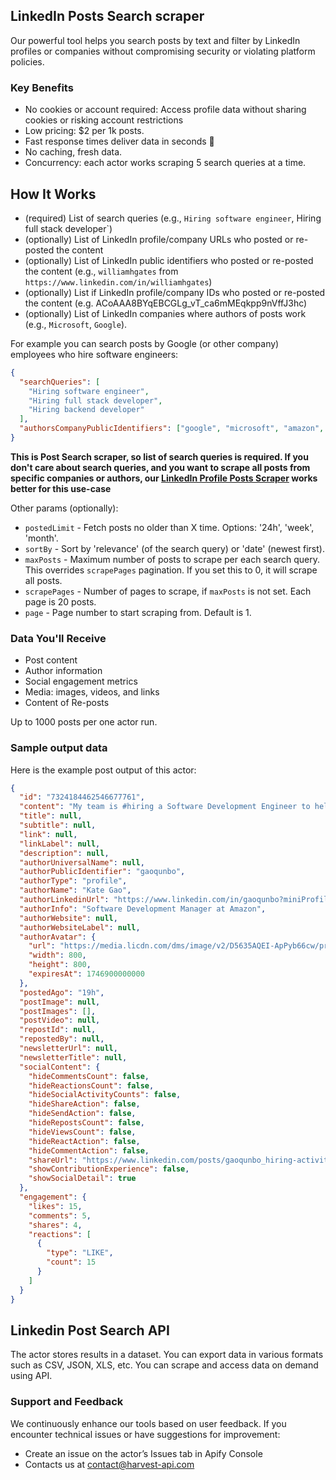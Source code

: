 ## LinkedIn Posts Search scraper

Our powerful tool helps you search posts by text and filter by LinkedIn profiles or companies without compromising security or violating platform policies.

### Key Benefits

- No cookies or account required: Access profile data without sharing cookies or risking account restrictions
- Low pricing: $2 per 1k posts.
- Fast response times deliver data in seconds 🚀
- No caching, fresh data.
- Concurrency: each actor works scraping 5 search queries at a time.

## How It Works

- (required) List of search queries (e.g., `Hiring software engineer`, Hiring full stack developer`)
- (optionally) List of LinkedIn profile/company URLs who posted or re-posted the content
- (optionally) List of LinkedIn public identifiers who posted or re-posted the content (e.g., `williamhgates` from `https://www.linkedin.com/in/williamhgates`)
- (optionally) List if LinkedIn profile/company IDs who posted or re-posted the content (e.g. ACoAAA8BYqEBCGLg_vT_ca6mMEqkpp9nVffJ3hc)
- (optionally) List of LinkedIn companies where authors of posts work (e.g., `Microsoft`, `Google`).

For example you can search posts by Google (or other company) employees who hire software engineers:

```json
{
  "searchQueries": [
    "Hiring software engineer",
    "Hiring full stack developer",
    "Hiring backend developer"
  ],
  "authorsCompanyPublicIdentifiers": ["google", "microsoft", "amazon", "meta"]
}
```

**This is Post Search scraper, so list of search queries is required. If you don't care about search queries, and you want to scrape all posts from specific companies or authors, our [LinkedIn Profile Posts Scraper](https://apify.com/harvestapi/linkedin-profile-posts) works better for this use-case**

Other params (optionally):

- `postedLimit` - Fetch posts no older than X time. Options: '24h', 'week', 'month'.
- `sortBy` - Sort by 'relevance' (of the search query) or 'date' (newest first).
- `maxPosts` - Maximum number of posts to scrape per each search query. This overrides `scrapePages` pagination. If you set this to 0, it will scrape all posts.
- `scrapePages` - Number of pages to scrape, if `maxPosts` is not set. Each page is 20 posts.
- `page` - Page number to start scraping from. Default is 1.

### Data You'll Receive

- Post content
- Author information
- Social engagement metrics
- Media: images, videos, and links
- Content of Re-posts

Up to 1000 posts per one actor run.

### Sample output data

Here is the example post output of this actor:

```json
{
  "id": "7324184462546677761",
  "content": "My team is #hiring a Software Development Engineer to help build the future of Amazon Marketing Tech. We have a critical mission: transforming how Amazon shows up to customers at scale. Do you know anyone who might be interested?",
  "title": null,
  "subtitle": null,
  "link": null,
  "linkLabel": null,
  "description": null,
  "authorUniversalName": null,
  "authorPublicIdentifier": "gaoqunbo",
  "authorType": "profile",
  "authorName": "Kate Gao",
  "authorLinkedinUrl": "https://www.linkedin.com/in/gaoqunbo?miniProfileUrn=urn%3Ali%3Afsd_profile%3AACoAABUJtmcBwqio62D594inx4a37ym9hCIW0U4",
  "authorInfo": "Software Development Manager at Amazon",
  "authorWebsite": null,
  "authorWebsiteLabel": null,
  "authorAvatar": {
    "url": "https://media.licdn.com/dms/image/v2/D5635AQEI-ApPyb66cw/profile-framedphoto-shrink_800_800/B56ZaS69bvHUAk-/0/1746221652117?e=1746900000&v=beta&t=WcNOd8DzwayA3kgDVPHJymvQMqLJvNhxHH68a_H-qz0",
    "width": 800,
    "height": 800,
    "expiresAt": 1746900000000
  },
  "postedAgo": "19h",
  "postImage": null,
  "postImages": [],
  "postVideo": null,
  "repostId": null,
  "repostedBy": null,
  "newsletterUrl": null,
  "newsletterTitle": null,
  "socialContent": {
    "hideCommentsCount": false,
    "hideReactionsCount": false,
    "hideSocialActivityCounts": false,
    "hideShareAction": false,
    "hideSendAction": false,
    "hideRepostsCount": false,
    "hideViewsCount": false,
    "hideReactAction": false,
    "hideCommentAction": false,
    "shareUrl": "https://www.linkedin.com/posts/gaoqunbo_hiring-activity-7324184462546677761-JqZw?utm_source=combined_share_message&utm_medium=member_desktop_web&rcm=ACoAAEwIeUIB_gsyqdC2fajTw2ymxt-UYExdbTE",
    "showContributionExperience": false,
    "showSocialDetail": true
  },
  "engagement": {
    "likes": 15,
    "comments": 5,
    "shares": 4,
    "reactions": [
      {
        "type": "LIKE",
        "count": 15
      }
    ]
  }
}
```

## Linkedin Post Search API

The actor stores results in a dataset. You can export data in various formats such as CSV, JSON, XLS, etc. You can scrape and access data on demand using API.

### Support and Feedback

We continuously enhance our tools based on user feedback. If you encounter technical issues or have suggestions for improvement:

- Create an issue on the actor’s Issues tab in Apify Console
- Contacts us at contact@harvest-api.com
